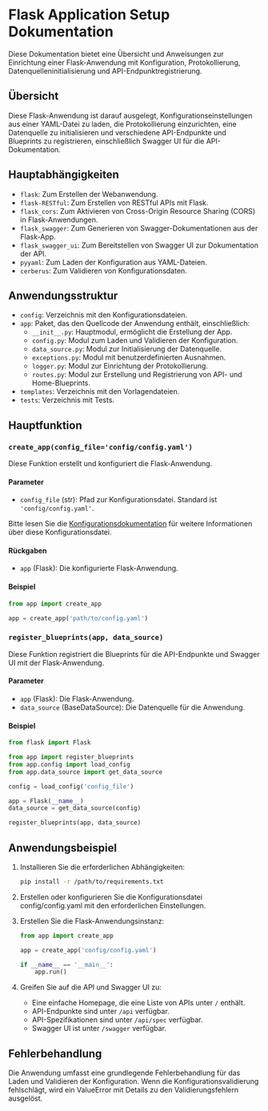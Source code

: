 # Flask Application Setup Dokumentation

Diese Dokumentation bietet eine Übersicht und Anweisungen zur Einrichtung einer Flask-Anwendung mit Konfiguration,
Protokollierung, Datenquelleninitialisierung und API-Endpunktregistrierung.

## Übersicht

Diese Flask-Anwendung ist darauf ausgelegt, Konfigurationseinstellungen aus einer YAML-Datei zu laden, die
Protokollierung
einzurichten, eine Datenquelle zu initialisieren und verschiedene API-Endpunkte und Blueprints zu registrieren,
einschließlich
Swagger UI für die API-Dokumentation.

## Hauptabhängigkeiten

- `flask`: Zum Erstellen der Webanwendung.
- `flask-RESTful`: Zum Erstellen von RESTful APIs mit Flask.
- `flask_cors`: Zum Aktivieren von Cross-Origin Resource Sharing (CORS) in Flask-Anwendungen.
- `flask_swagger`: Zum Generieren von Swagger-Dokumentationen aus der Flask-App.
- `flask_swagger_ui`: Zum Bereitstellen von Swagger UI zur Dokumentation der API.
- `pyyaml`: Zum Laden der Konfiguration aus YAML-Dateien.
- `cerberus`: Zum Validieren von Konfigurationsdaten.

## Anwendungsstruktur

- `config`: Verzeichnis mit den Konfigurationsdateien.
- `app`: Paket, das den Quellcode der Anwendung enthält, einschließlich:
    - `__init__.py`: Hauptmodul, ermöglicht die Erstellung der App.
    - `config.py`: Modul zum Laden und Validieren der Konfiguration.
    - `data_source.py`: Modul zur Initialisierung der Datenquelle.
    - `exceptions.py`: Modul mit benutzerdefinierten Ausnahmen.
    - `logger.py`: Modul zur Einrichtung der Protokollierung.
    - `routes.py`: Modul zur Erstellung und Registrierung von API- und Home-Blueprints.
- `templates`: Verzeichnis mit den Vorlagendateien.
- `tests`: Verzeichnis mit Tests.

## Hauptfunktion

### `create_app(config_file='config/config.yaml')`

Diese Funktion erstellt und konfiguriert die Flask-Anwendung.

#### Parameter

- `config_file` (str): Pfad zur Konfigurationsdatei. Standard ist `'config/config.yaml'`.

Bitte lesen Sie die [Konfigurationsdokumentation](config.md) für weitere Informationen über diese Konfigurationsdatei.

#### Rückgaben

- `app` (Flask): Die konfigurierte Flask-Anwendung.

#### Beispiel

```python
from app import create_app

app = create_app('path/to/config.yaml')
```

### `register_blueprints(app, data_source)`

Diese Funktion registriert die Blueprints für die API-Endpunkte und Swagger UI mit der Flask-Anwendung.

#### Parameter

- `app` (Flask): Die Flask-Anwendung.
- `data_source` (BaseDataSource): Die Datenquelle für die Anwendung.

#### Beispiel

```python
from flask import Flask

from app import register_blueprints
from app.config import load_config
from app.data_source import get_data_source

config = load_config('config_file')

app = Flask(__name__)
data_source = get_data_source(config)

register_blueprints(app, data_source)
```

## Anwendungsbeispiel

1. Installieren Sie die erforderlichen Abhängigkeiten:

    ```sh
    pip install -r /path/to/requirements.txt
    ```

2. Erstellen oder konfigurieren Sie die Konfigurationsdatei config/config.yaml mit den erforderlichen Einstellungen.

3. Erstellen Sie die Flask-Anwendungsinstanz:

    ```python
    from app import create_app
    
    app = create_app('config/config.yaml')
    
    if __name__ == '__main__':
        app.run()
    ```


4. Greifen Sie auf die API und Swagger UI zu:
    - Eine einfache Homepage, die eine Liste von APIs unter `/` enthält.
    - API-Endpunkte sind unter `/api` verfügbar.
    - API-Spezifikationen sind unter `/api/spec` verfügbar.
    - Swagger UI ist unter `/swagger` verfügbar.

## Fehlerbehandlung

Die Anwendung umfasst eine grundlegende Fehlerbehandlung für das Laden und Validieren der Konfiguration. Wenn die
Konfigurationsvalidierung fehlschlägt, wird ein ValueError mit Details zu den Validierungsfehlern ausgelöst.
